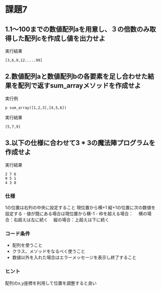 # 課題7

## 1.1〜100までの数値配列aを用意し、３の倍数のみ取得した配列cを作成し値を出力せよ

実行結果
```
[3,6,9,12.....99]
```

## 2.数値配列aと数値配列bの各要素を足し合わせた結果を配列で返すsum_arrayメソッドを作成せよ

実行例
```
p sum_array([1,2,3],[4,5,6]) 
```

実行結果
```
[5,7,9]
```

## 3.以下の仕様に合わせて3 * 3の魔法陣プログラムを作成せよ

実行結果
```
2 7 6
9 5 1
4 3 8
```

### 仕様
1の位置は右列の中央に設定すること
現位置から横+1 縦+1の位置に次の数値を設定する
    - 値が既にある場合は現位置から横-1
    - 枠を超える場合：
    　横の場合：右超えは左に続く
    　縦の場合：上超えは下に続く

### コード条件
- 配列を使うこと
- クラス、メソッドをなるべく使うこと
- 数値以外を入れた場合はエラーメッセージを表示し終了すること

### ヒント
配列のx,y座標を利用して位置を調整すると良い


